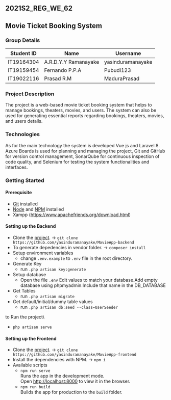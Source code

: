 ## 2021S2_REG_WE_62
## Movie Ticket Booking System

### Group Details
| Student ID | Name                  | Username        |
|------------|-----------------------|-----------------|
| IT19164304 | A.R.D.Y.Y Ramanayake  |yasinduramanayake|
| IT19159454 | Fernando P.P.A        | Pubudi123       |
| IT19022116 | Prasad R.M            | MaduraPrasad    |

### Project Description
The project is a web-based movie ticket booking system that helps to manage bookings, theaters, movies, and users. 
The system can also be used for generating essential reports regarding bookings, theaters, movies, and users details.

### Technologies
As for the main technology the system is developed Vue js and Laravel 8. 
Azure Boards is used for planning and managing the project, Git and GitHub for version control management, 
SonarQube for continuous inspection of code quality, and Selenium for testing the system functionalities and interfaces.

### Getting Started
#### Prerequisite
* [Git](https://git-scm.com/downloads) installed
* [Node](https://nodejs.org/en/download/) and [NPM](https://nodejs.org/en/download/) installed
* Xampp (https://www.apachefriends.org/download.html)

#### Setting up the Backend
* Clone the [project](https://github.com/yasinduramanayake/MovieApp-backend). &#8594; `git clone https://github.com/yasinduramanayake/MovieApp-backend`
* To generate depedencies in vendor folder. &#8594; `composer install`
* Setup environment variables
   * change `.env.example` to `.env` file in the root directory.
* Generate Key
   * run `.php artisan key:generate`
* Setup database
   * Open the file `.env` Edit values to match your database.Add empty database using phpmyadmin.Include that name in the DB_DATABASE
* Get Tables
   * run `.php artisan migrate`
* Get default/initial/dummy table values
   * run `.php artisan db:seed --class=UserSeeder`

to Run the project\
   * `php artisan serve`


#### Setting up the Frontend
* Clone the [project](https://github.com/yasinduramanayake/MovieApp-frontend). &#8594; `git clone https://github.com/yasinduramanayake/MovieApp-frontend`
* Install the dependencies with NPM. &#8594; `npm i`
* Available scripts
   * `npm run serve`\
Runs the app in the development mode.\
Open [http://localhost:8000](http://localhost:8000) to view it in the browser.
   * `npm run build`\
Builds the app for production to the `build` folder.
